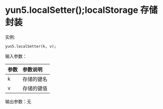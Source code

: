 # yun5.localSetter\(\);localStorage 存储封装

实例:

```text
yun5.localSetter(k, v);
```

输入参数：

| 参数 | 参数说明 |
| :--- | :--- |
| k | 存储的键名 |
| v | 存储的键值 |

输出参数：无

